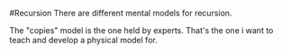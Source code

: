 #Recursion
There are different mental models for recursion.

The "copies" model is the one held by experts. That's the one i want to teach and develop a physical model for.
